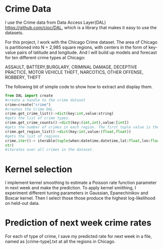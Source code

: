 Crime Data
==========

I use the Crime data from Data Access Layer(DAL) https://github.com/cioc/DAL, which is a library that makes it easy to use the datasets. 

For this project, I work with the Chicago Crime dataset. The area of Chicago is partitioned into N = 2,985 square regions, with centers in the form of key-value pairs of latitude and longitude. And I will build up models and forecast for ten different crime types at Chicago:

ASSAULT, BATTERY,BURGLARY, CRIMINAL DAMAGE, DECEPTIVE PRACTICE,
MOTOR VEHICLE THEFT, NARCOTICS, OTHER OFFENSE, ROBBERY, THEFT 

The following bit of simple code to show how to extract and display them.

```python
from DAL import create
#create a handle to the crime dataset 
crime=create("crime")
#creates the Crime DAL.
crime.get_crime_list()->dict(key:int,value:string)
#gets the list of crime types.
crime.get_crime_counts()->dict(key:(int,int),value:[int])
#gets the number of crimes in each region. The first tuple value is the region and the second tuple value is the crime type.
crime.get_region_list()->dict(key:int,value:(float,float))
#gets the list of regions.
crime.iter()-> iterable(tuple(when:datetime.datetime,lat:float,lon:float,type:
str)
#iterates over all crimes in the dataset.
```

Kernel selection
================

I implement kernel smoothing to estimate a Poisson rate function parameter in next week and make the prediction. To apply kernel smiithing, I experiment different tuning parameters in Gaussian, Epanechinikov and Boxcar kernel. Then I select those those produce the highest log-likelihood on held-out data.

Prediction of next week crime rates
===================================

For each of type of crime, I save my predicted rate for next week in a file, named as [crime-type].txt at all the regions in Chicago.